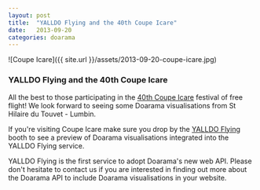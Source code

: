 ```yaml
---
layout: post
title:  "YALLDO Flying and the 40th Coupe Icare"
date:   2013-09-20
categories: doarama
---
```



![Coupe Icare]({{ site.url }}/assets/2013-09-20-coupe-icare.jpg)

### YALLDO Flying and the 40th Coupe Icare

All the best to those participating in the [40th Coupe Icare](http://www.coupe-icare.org/) festival of free flight!  We look forward to seeing some Doarama visualisations from St Hilaire du Touvet - Lumbin.

If you're visiting Coupe Icare make sure you drop by the [YALLDO Flying](http://www.yalldo.com/) booth to see a preview of Doarama visualisations integrated into the YALLDO Flying service.

YALLDO Flying is the first service to adopt Doarama's new web API.  Please don't hesitate to contact us if you are interested in finding out more about the Doarama API to include Doarama visualisations in your website.


